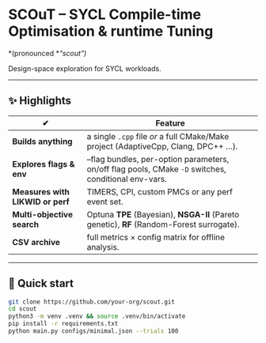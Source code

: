 # SCOuT – SYCL **C**ompile-time **O**ptimisation & runtime **T**uning
*(pronounced **“scout”)*  

Design-space exploration for SYCL workloads.

---

## ✨ Highlights

| ✔ | Feature |
|---|---------|
| **Builds anything**  |  a single `.cpp` file *or* a full CMake/Make project (AdaptiveCpp, Clang, DPC++ …).
| **Explores flags & env**  | –flag bundles, per-option parameters, on/off flag pools, CMake `-D` switches, conditional env-vars.
| **Measures with LIKWID or perf**  | TIMERS, CPI, custom PMCs or any perf event set.
| **Multi-objective search**  | Optuna **TPE** (Bayesian), **NSGA-II** (Pareto genetic), **RF** (Random-Forest surrogate).
| **CSV archive**  |  full metrics × config matrix for offline analysis.

---

## 🚀 Quick start

```bash
git clone https://github.com/your-org/scout.git
cd scout
python3 -m venv .venv && source .venv/bin/activate
pip install -r requirements.txt                
python main.py configs/minimal.json --trials 100
